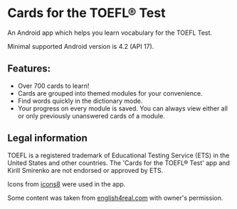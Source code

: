 # Cards for the TOEFL® Test
An Android app which helps you learn vocabulary for the TOEFL Test.

Minimal supported Android version is 4.2 (API 17).

## Features:

* Over 700 cards to learn!
* Cards are grouped into themed modules for your convenience.
* Find words quickly in the dictionary mode.
* Your progress on every module is saved. You can always view either all or only previously unanswered cards of a module.

## Legal information

TOEFL is a registered trademark of Educational Testing Service (ETS) in the United States and other countries. The 'Cards for the TOEFL® Test' app and Kirill Smirenko are not endorsed or approved by ETS.

Icons from [icons8](https://icons8.com/) were used in the app.

Some content was taken from [english4real.com](http://english4real.com) with owner's permission.

